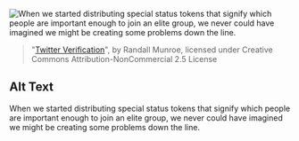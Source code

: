 ![When we started distributing special status tokens that signify which people are important enough to join an elite group, we never could have imagined we might be creating some problems down the line.](https://imgs.xkcd.com/comics/twitter_verification.png)
> "[Twitter Verification](https://xkcd.com/1914/)", by Randall Munroe, licensed under Creative Commons Attribution-NonCommercial 2.5 License

## Alt Text
When we started distributing special status tokens that signify which people are important enough to join an elite group, we never could have imagined we might be creating some problems down the line.
